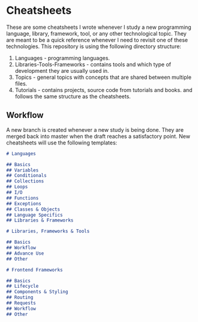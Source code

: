 # Cheatsheets

These are some cheatsheets I wrote whenever I study a new programming language,
library, framework, tool, or any other technological topic. They are meant to be
a quick reference whenever I need to revisit one of these technologies. This
repository is using the following directory structure:

1. Languages - programming languages.
1. Libraries-Tools-Frameworks - contains tools and which type of development
they are usually used in.
1. Topics - general topics with concepts that are shared between multiple files.
1. Tutorials - contains projects, source code from tutorials and books. and follows
the same structure as the cheatsheets.

## Workflow

A new branch is created whenever a new study is being done. They are merged back
into master when the draft reaches a satisfactory point. New cheatsheets will
use the following templates:

```md
# Languages

## Basics
## Variables
## Conditionals
## Collections
## Loops
## I/O
## Functions
## Exceptions
## Classes & Objects
## Language Specifics
## Libraries & Frameworks

# Libraries, Frameworks & Tools

## Basics
## Workflow
## Advance Use
## Other

# Frontend Frameworks

## Basics
## Lifecycle
## Components & Styling
## Routing
## Requests
## Workflow
## Other
```
